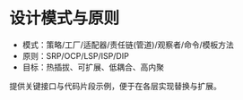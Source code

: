 # 设计模式与原则

- 模式：策略/工厂/适配器/责任链(管道)/观察者/命令/模板方法
- 原则：SRP/OCP/LSP/ISP/DIP
- 目标：热插拔、可扩展、低耦合、高内聚

提供关键接口与代码片段示例，便于在各层实现替换与扩展。
